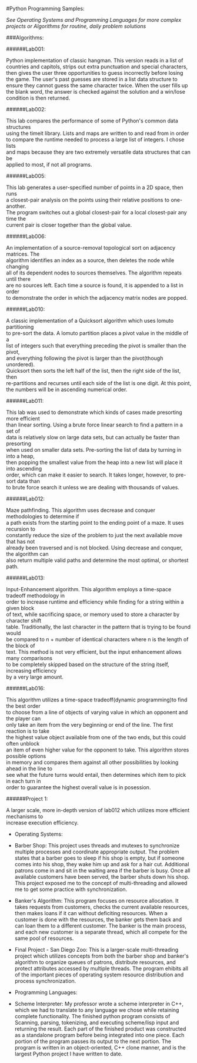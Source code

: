 #Python Programming Samples:

*See Operating Systems and Programming Languages for more complex projects
or Algorithms for routine, daily problem solutions*

###Algorithms:

######Lab001:

Python implementation of classic hangman. This version reads in a list of  
countries and capitols, strips out extra punctuation and special characters,  
then gives the user three opportunities to guess incorrectly before losing  
the game. The user's past guesses are stored in a list data structure to  
ensure they cannot guess the same character twice. When the user fills up  
the blank word, the answer is checked against the solution and a win/lose  
condition is then returned.

######Lab002:

This lab compares the performance of some of Python's common data structures  
using the timeit library. Lists and maps are written to and read from in order  
to compare the runtime needed to process a large list of integers. I chose lists  
and maps because they are two extremely versatile data structures that can be  
applied to most, if not all programs.

######Lab005:

This lab generates a user-specified number of points in a 2D space, then runs  
a closest-pair analysis on the points using their relative positions to one-another.  
The program switches out a global closest-pair for a local closest-pair any time the  
current pair is closer together than the global value.

######Lab006:

An implementation of a source-removal topological sort on adjacency matrices. The   
algorithm identifies an index as a source, then deletes the node while changing  
all of its dependent nodes to sources themselves. The algorithm repeats until there  
are no sources left. Each time a source is found, it is appended to a list in order  
to demonstrate the order in which the adjacency matrix nodes are popped.

######Lab010:

A classic implementation of a Quicksort algorithm which uses lomuto partitioning  
to pre-sort the data. A lomuto partition places a pivot value in the middle of a  
list of integers such that everything preceding the pivot is smaller than the pivot,  
and everything following the pivot is larger than the pivot(though unordered).  
Quicksort then sorts the left half of the list, then the right side of the list, then  
re-partitions and recurses until each side of the list is one digit. At this point,  
the numbers will be in ascending numerical order.

######Lab011:

This lab was used to demonstrate which kinds of cases made presorting more efficient  
than linear sorting. Using a brute force linear search to find a pattern in a set of  
data is relatively slow on large data sets, but can actually be faster than presorting  
when used on smaller data sets. Pre-sorting the list of data by turning in into a heap,  
then popping the smallest value from the heap into a new list will place it into ascending  
order, which can make it easier to search. It takes longer, however, to pre-sort data than  
to brute force search it unless we are dealing with thousands of values.

######Lab012:

Maze pathfinding. This algorithm uses decrease and conquer methodologies to determine if  
a path exists from the starting point to the ending point of a maze. It uses recursion to   
constantly reduce the size of the problem to just the next available move that has not  
already been traversed and is not blocked. Using decrease and conquer, the algorithm can  
also return multiple valid paths and determine the most optimal, or shortest path.  

######Lab013:

Input-Enhancement algorithm. This algorithm employs a time-space tradeoff methodology in  
order to increase runtime and efficiency while finding for a string within a given block  
of text, while sacrificing space, or memory used to store a character by character shift  
table. Traditionally, the last character in the pattern that is trying to be found would  
be compared to n + number of identical characters where n is the length of the block of  
text. This method is not very efficient, but the input enhancement allows many comparisons  
to be completely skipped based on the structure of the string itself, increasing efficiency  
by a very large amount.

######Lab016:

This algorithm utilizes a time-space tradeoff(dynamic programming)to find the best order  
to choose from a line of objects of varying value in which an opponent and the player can  
only take an item from the very beginning or end of the line. The first reaction is to take  
the highest value object available from one of the two ends, but this could often unblock  
an item of even higher value for the opponent to take. This algorithm stores possible options  
in memory and compares them against all other possibilities by looking ahead in the line to  
see what the future turns would entail, then determines which item to pick in each turn in  
order to guarantee the highest overall value is in posession.

######Project 1:

A larger scale, more in-depth version of lab012 which utilizes more efficient mechanisms to  
increase execution efficiency.

- Operating Systems:
- Barber Shop:
This project uses threads and mutexes to synchronize multiple processes and coordinate appropriate
output. The problem states that a barber goes to sleep if his shop is empty, but if someone comes
into his shop, they wake him up and ask for a hair cut. Additional patrons come in and sit in the
waiting area if the barber is busy. Once all available customers have been served, the barber shuts
down his shop. This project exposed me to the concept of multi-threading and allowed me to get some
practice with synchronization.
- Banker's Algorithm:
This program focuses on resource allocation. It takes requests from customers, checks the current
available resources, then makes loans if it can without deficiting resources. When a customer is 
done with the resources, the banker gets them back and can loan them to a different customer. The 
banker is the main process, and each new customer is a separate thread, which all compete for the 
same pool of resources.
- Final Project - San Diego Zoo:
This is a larger-scale multi-threading project which utilizes concepts from both the barber shop 
and banker's algorithm to organize queues of patrons, distribute resources, and protect attributes
accessed by multiple threads. The program ehibits all of the important pieces of operating system
resource distribution and process synchronization.

- Programming Languages:
- Scheme Interpreter:
My professor wrote a scheme interpreter in C++, which we had to translate to any language we chose
while retaining complete functionality. The finished python program consists of Scanning, parsing,
tokenizing, and executing scheme/lisp input and returning the result. Each part of the finished product
was constructed as a standalone program before being integrated into one piece. Each portion of the 
program passes its output to the next portion. The program is written in an object-oriented, C++ clone
manner, and is the largest Python project I have written to date.
